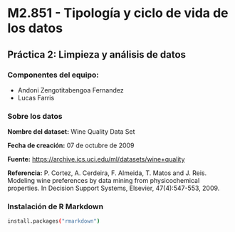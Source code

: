 # M2.851 - Tipología y ciclo de vida de los datos

## Práctica 2: Limpieza y análisis de datos

### Componentes del equipo:
- Andoni Zengotitabengoa Fernandez 
- Lucas Farris

### Sobre los datos

**Nombre del dataset:** Wine Quality Data Set

**Fecha de creación:** 07 de octubre de 2009

**Fuente:** https://archive.ics.uci.edu/ml/datasets/wine+quality

**Referencia:** P. Cortez, A. Cerdeira, F. Almeida, T. Matos and J. Reis.
Modeling wine preferences by data mining from physicochemical properties. In Decision Support Systems, Elsevier, 47(4):547-553, 2009.

### Instalación de R Markdown

```bash
install.packages("rmarkdown")
```

